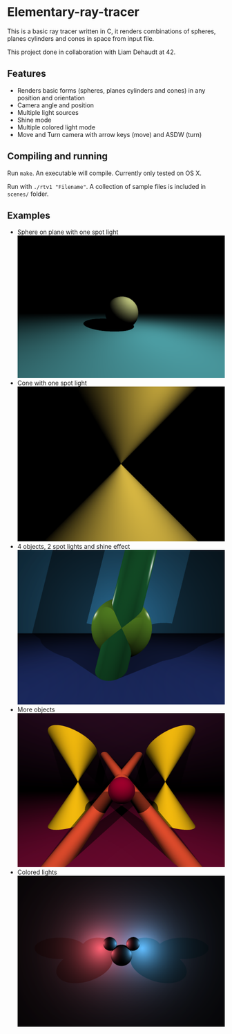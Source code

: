 # Elementary-ray-tracer
This is a basic ray tracer written in C, it renders combinations of spheres, planes cylinders and cones in space from input file.

This project done in collaboration with Liam Dehaudt at 42.

## Features
* Renders basic forms (spheres, planes cylinders and cones) in any position and orientation
* Camera angle and position
* Multiple light sources
* Shine mode
* Multiple colored light mode
* Move and Turn camera with arrow keys (move) and ASDW (turn)

## Compiling and running
Run `make`. An executable will compile. Currently only tested on OS X.

Run with `./rtv1 "Filename"`.
A collection of sample files is included in `scenes/` folder.

## Examples
* Sphere on plane with one spot light
![alt text](https://github.com/conanwu777/Elementary-ray-tracer/blob/master/1.png)
* Cone with one spot light
![alt text](https://github.com/conanwu777/Elementary-ray-tracer/blob/master/2.png)
* 4 objects, 2 spot lights and shine effect
![alt text](https://github.com/conanwu777/Elementary-ray-tracer/blob/master/3.png)
* More objects
![alt text](https://github.com/conanwu777/Elementary-ray-tracer/blob/master/4.png)
* Colored lights
![alt text](https://github.com/conanwu777/Elementary-ray-tracer/blob/master/5.png)
